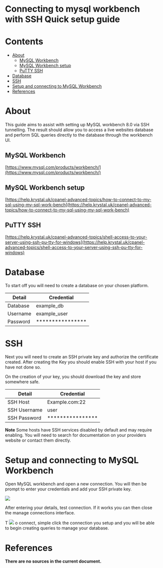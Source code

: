 # Connecting to mysql workbench with SSH Quick setup guide

# Contents
- [About](#about)
  - [MySQL Workbench](#mysql-workbench)
  - [MySQL Workbench setup](#mysql-workbench-setup)
  - [PuTTY SSH](#putty-ssh)
- [Database](#database)
- [SSH](#ssh)
- [Setup and connecting to MySQL Workbench](#setup-and-connecting-to-mysql-workbench)
- [References](#references)

# About

This guide aims to assist with setting up MySQL workbench 8.0 via SSH tunnelling.
 The result should allow you to access a live websites database and perform SQL queries directly to the database through the workbench UI.

## MySQL Workbench

[https://www.mysql.com/products/workbench/](https://www.mysql.com/products/workbench/)

## MySQL Workbench setup

[https://help.krystal.uk/cpanel-advanced-topics/how-to-connect-to-my-sql-using-my-sql-work-bench](https://help.krystal.uk/cpanel-advanced-topics/how-to-connect-to-my-sql-using-my-sql-work-bench)

## PuTTY SSH

[https://help.krystal.uk/cpanel-advanced-topics/shell-access-to-your-server-using-ssh-pu-tty-for-windows](https://help.krystal.uk/cpanel-advanced-topics/shell-access-to-your-server-using-ssh-pu-tty-for-windows)

# Database

To start off you will need to create a database on your chosen platform.

| Detail | Credential |
| --- | --- |
| Database | example\_db |
| Username | example\_user |
| Password | \*\*\*\*\*\*\*\*\*\*\*\*\*\*\*\* |

# SSH

Next you will need to create an SSH private key and authorize the certificate created.
 After creating the Key you should enable SSH with your host if you have not done so.

On the creation of your key, you should download the key and store somewhere safe.

| Detail | Credential |
| --- | --- |
| SSH Host | Example.com:22 |
| SSH Username | user |
| SSH Password | \*\*\*\*\*\*\*\*\*\*\*\*\*\*\*\* |

**Note**
 Some hosts have SSH services disabled by default and may require enabling.
 You will need to search for documentation on your providers website or contact them directly.

# Setup and connecting to MySQL Workbench

Open MySQL workbench and open a new connection.
 You will then be prompt to enter your credentials and add your SSH private key.

 ![](RackMultipart20230129-1-2al84r_html_ed12bac2b8371ad2.jpg)

After entering your details, test connection.
 If it works you can then close the manage connections interface.

T ![](RackMultipart20230129-1-2al84r_html_dbb72c96eeafdcf0.png) o connect, simple click the connection you setup and you will be able to begin creating queries to manage your database.

# References

**There are no sources in the current document.**